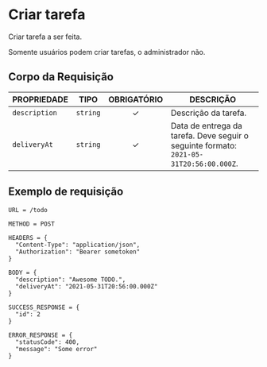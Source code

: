 # Criar tarefa

Criar tarefa a ser feita.

Somente usuários podem criar tarefas, o administrador não.

## Corpo da Requisição

| PROPRIEDADE   | TIPO     | OBRIGATÓRIO | DESCRIÇÃO                                                                              |
| ------------- | -------- | :---------: | -------------------------------------------------------------------------------------- |
| `description` | `string` |      ✓      | Descrição da tarefa.                                                                   |
| `deliveryAt`  | `string` |      ✓      | Data de entrega da tarefa. Deve seguir o seguinte formato: `2021-05-31T20:56:00.000Z`. |

## Exemplo de requisição

```
URL = /todo

METHOD = POST

HEADERS = {
  "Content-Type": "application/json",
  "Authorization": "Bearer sometoken"
}

BODY = {
  "description": "Awesome TODO.",
  "deliveryAt": "2021-05-31T20:56:00.000Z"
}

SUCCESS_RESPONSE = {
  "id": 2
}

ERROR_RESPONSE = {
  "statusCode": 400,
  "message": "Some error"
}

```
